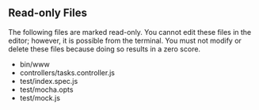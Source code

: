 ## Read-only Files
The following files are marked read-only. You cannot edit these files
in the editor; however, it is possible from the terminal. You must not
modify or delete these files because doing so results in a zero score.

* bin/www
* controllers/tasks.controller.js
* test/index.spec.js
* test/mocha.opts
* test/mock.js
